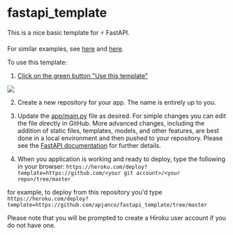 # fastapi_template

This is a nice basic template for ⚡ FastAPI.  

For similar examples, see [here](https://github.com/tiangolo/blog-posts/tree/master/pyconby-web-api-from-scratch-with-fastapi/apiapp) and [here](https://github.com/happilyeverafter95/iris-classifier-fastapi).  

To use this template:
1. [Click on the green button "Use this template"](https://docs.github.com/en/free-pro-team@latest/github/creating-cloning-and-archiving-repositories/creating-a-repository-from-a-template)  

![](https://docs.github.com/assets/images/help/repository/use-this-template-button.png)

2. Create a new repository for your app.  The name is entirely up to you. 

3. Update the [app/main.py](https://github.com/apjanco/fastapi_template/blob/master/app/main.py) file as desired. For simple changes you can edit the file directly in GitHub.  More advanced changes, including the addition of static files, templates, models, and other features, are best done in a local environment and then pushed to your repository.  Please see the [FastAPI documentation](https://fastapi.tiangolo.com/) for further details. 

4. When you application is working and ready to deploy, type the following in your browser: 
`https://heroku.com/deploy?template=https://github.com/<your git account>/<your repo>/tree/master`  

  
for example, to deploy from this repository you'd type `https://heroku.com/deploy?template=https://github.com/apjanco/fastapi_template/tree/master`  

Please note that you will be prompted to create a Hiroku user account if you do not have one. 

